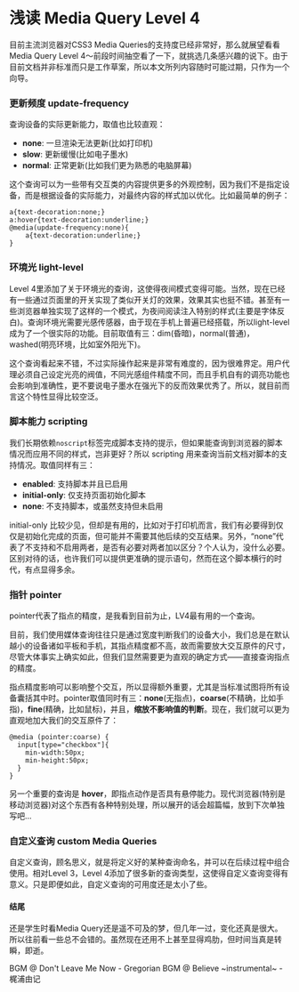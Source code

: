 # 浅读 Media Query Level 4

目前主流浏览器对CSS3 Media Queries的支持度已经非常好，那么就展望看看Media Query Level 4～前段时间抽空看了一下，就挑选几条感兴趣的说下。由于目前文档并非标准而只是工作草案，所以本文所列内容随时可能过期，只作为一个向导。

### 更新频度 update-frequency

查询设备的实际更新能力，取值也比较直观：

- **none**: 一旦渲染无法更新(比如打印机)
- **slow**: 更新缓慢(比如电子墨水)
- **normal**: 正常更新(比如我们更为熟悉的电脑屏幕)

这个查询可以为一些带有交互类的内容提供更多的外观控制，因为我们不是指定设备，而是根据设备的实际能力，对最终内容的样式加以优化。比如最简单的例子：

```
a{text-decoration:none;}
a:hover{text-decoration:underline;}
@media(update-frequency:none){
	a{text-decoration:underline;}
}
```
### 环境光 light-level

Level 4里添加了关于环境光的查询，这使得夜间模式变得可能。当然，现在已经有一些通过页面里的开关实现了类似开关灯的效果，效果其实也挺不错。甚至有一些浏览器单独实现了这样的一个模式，为夜间阅读注入特别的样式(主要是字体反白)。查询环境光需要光感传感器，由于现在手机上普遍已经搭载，所以light-level成为了一个很实际的功能。目前取值有三：dim(昏暗)，normal(普通)，washed(明亮环境，比如室外阳光下)。

这个查询看起来不错，不过实际操作起来是非常有难度的，因为很难界定。用户代理必须自己设定光亮的阀值，不同光感组件精度不同，而且手机自有的调亮功能也会影响到准确性，更不要说电子墨水在强光下的反而效果优秀了。所以，就目前而言这个特性显得比较空泛。

### 脚本能力 scripting

我们长期依赖`noscript`标签完成脚本支持的提示，但如果能查询到浏览器的脚本情况而应用不同的样式，岂非更好？所以 scripting 用来查询当前文档对脚本的支持情况。取值同样有三：

- **enabled**: 支持脚本并且已启用
- **initial-only**: 仅支持页面初始化脚本
- **none**: 不支持脚本，或虽然支持但未启用

initial-only 比较少见，但却是有用的，比如对于打印机而言，我们有必要得到仅仅是初始化完成的页面，但可能并不需要其他后续的交互结果。另外，“none”代表了不支持和不启用两者，是否有必要对两者加以区分？个人认为，没什么必要。区别对待的话，也许我们可以提供更准确的提示语句，然而在这个脚本横行的时代，有点显得多余。

### 指针 pointer

pointer代表了指点的精度，是我看到目前为止，LV4最有用的一个查询。

目前，我们使用媒体查询往往只是通过宽度判断我们的设备大小，我们总是在默认越小的设备诸如平板和手机，其指点精度都不高，故而需要放大交互原件的尺寸，尽管大体事实上确实如此，但我们显然需要更为直观的确定方式——直接查询指点的精度。

指点精度影响可以影响整个交互，所以显得额外重要，尤其是当标准试图将所有设备囊括其中时。pointer取值同时有三：**none**(无指点)，**coarse**(不精确，比如手指)，**fine**(精确，比如鼠标)，并且，**缩放不影响值的判断**。现在，我们就可以更为直观地加大我们的交互原件了：
```
@media (pointer:coarse) {
  input[type="checkbox"]{
    min-width:50px;
    min-height:50px;
  }
}
```

另一个重要的查询是 **hover**，即指点动作是否具有悬停能力。现代浏览器(特别是移动浏览器)对这个东西有各种特别处理，所以展开的话会超篇幅，放到下次单独写吧...

### 自定义查询 custom Media Queries

自定义查询，顾名思义，就是将定义好的某种查询命名，并可以在后续过程中组合使用。相对Level 3，Level 4添加了很多新的查询类型，这使得自定义查询变得有意义。只是即便如此，自定义查询的可用度还是太小了些。


#### 结尾

还是学生时看Media Query还是遥不可及的梦，但几年一过，变化还真是很大。所以往前看一些总不会错的。虽然现在还用不上甚至显得鸡肋，但时间当真是转瞬，即逝。

BGM @ Don't Leave Me Now - Gregorian
BGM @ Believe ~instrumental~ - 梶浦由记
